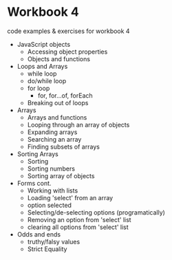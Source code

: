 # Workbook 4 
code examples & exercises for workbook 4

- JavaScript objects
  - Accessing object properties
  - Objects and functions
- Loops and Arrays
  - while loop
  - do/while loop
  - for loop   
    - for, for...of, forEach
  - Breaking out of loops
- Arrays
  - Arrays and functions
  - Looping through an array of objects
  - Expanding arrays
  - Searching an array
  - Finding subsets of arrays
- Sorting Arrays
  - Sorting 
  - Sorting numbers 
  - Sorting array of objects
- Forms cont.
  - Working with lists
  - Loading 'select' from an array
  - option selected
  - Selecting/de-selecting options (programatically)
  - Removing an option from 'select' list
  - clearing all options from 'select' list
- Odds and ends
  - truthy/falsy values
  - Strict Equality